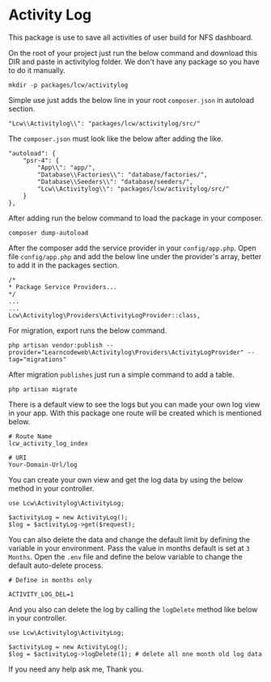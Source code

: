 # Activity Log
This package is use to save all activities of user build for NFS dashboard.


On the root of your project just run the below command and download this DIR and paste in activitylog folder. We don't have any package so you have to do it manually.

````
mkdir -p packages/lcw/activitylog
````

Simple use just adds the below line in your root `composer.json` in autoload section.

````
"Lcw\\Activitylog\\": "packages/lcw/activitylog/src/"
````

The `composer.json` must look like the below after adding the like.

````
"autoload": {
    "psr-4": {
        "App\\": "app/",
        "Database\\Factories\\": "database/factories/",
        "Database\\Seeders\\": "database/seeders/",
        "Lcw\\Activitylog\\": "packages/lcw/activitylog/src/"
    }
},
````

After adding run the below command to load the package in your composer.

````
composer dump-autoload
````

After the composer add the service provider in your `config/app.php`. Open file `config/app.php` and add the below line under the provider's array, better to add it in the packages section.

````
/*
* Package Service Providers...
*/
...
...
Lcw\Activitylog\Providers\ActivityLogProvider::class,
````

For migration, export runs the below command.

````
php artisan vendor:publish --provider="Learncodeweb\Activitylog\Providers\ActivityLogProvider" --tag="migrations"
````

After migration `publishes` just run a simple command to add a table.

````
php artisan migrate
````

There is a default view to see the logs but you can made your own log view in your app. With this package one route will be created which is mentioned below.

````
# Route Name
lcw_activity_log_index

# URI
Your-Domain-Url/log
````

You can create your own view and get the log data by using the below method in your controller.

````
use Lcw\Activitylog\ActivityLog;

$activityLog = new ActivityLog();
$log = $activityLog->get($request);
````

You can also delete the data and change the default limit by defining the variable in your environment.
Pass the value in months default is set at `3 Months`. Open the `.env` file and define the below variable to change the default auto-delete process.

````
# Define in months only

ACTIVITY_LOG_DEL=1 
````

And you also can delete the log by calling the `logDelete` method like below in your controller.

````
use Lcw\Activitylog\ActivityLog;

$activityLog = new ActivityLog();
$log = $activityLog->logDelete(1); # delete all one month old log data
````

If you need any help ask me, Thank you.
